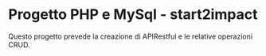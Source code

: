 <h1> Progetto PHP e MySql - start2impact </h1>

<p> Questo progetto prevede la creazione di APIRestful e le relative operazioni CRUD. </p>

